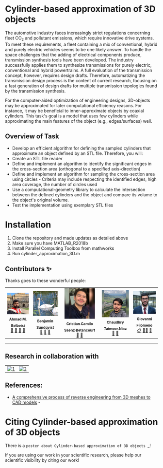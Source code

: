 
# Cylinder-based approximation of 3D objects

 
The automotive industry faces increasingly strict regulations concerning fleet CO<sub>2</sub>  and pollutant emissions, which require innovative drive systems. To meet
these requirements, a fleet containing a mix of conventional, hybrid and purely electric vehicles seems to be one likely answer. To handle the space challenges that the adding of electrical components produce, transmission synthesis tools have been developed. The industry successfully applies them to synthesize transmissions for purely electric, conventional and hybrid powertrains. A full evaluation of the transmission concept, however, requires design drafts. Therefore,
automatizing the transmission design process is the content of current research, focusing on a fast generation of design drafts for multiple transmission topologies found by the transmission synthesis.


For the computer-aided optimization of engineering designs, 3D-objects may be
approximated for later computational efficiency reasons. For instance, it may be
beneficial to inner-approximate objects by coaxial cylinders. This task's goal is a
model that uses few cylinders while approximating the main features of the object
(e.g., edges/surfaces) well.




Overview of Task
--------------------
* Develop an efficient algorithm for defining the sampled cylinders that approximate an object defined by an STL file. Therefore, you will:
* Create an STL file reader
* Define and implement an algorithm to identify the significant edges in the cross-section area (orthogonal to a specified axis-direction)
* Define and implement an algorithm for sampling the cross-section area using circles - Criteria may include respecting the identified edges, high area coverage, the number of circles used
* Use a computational-geometry library to calculate the intersection between the defined cylinders and the object and compare its volume to the object's original volume.
* Test the implementation using exemplary STL files


Installation
============

1. Clone the repository and made updates as detailed above
1. Make sure you have MATLAB_R2018b
1. Install Parallel Computing Toolbox from mathworks
1. Run cylinder_approximation_3D.m




## Contributors ✨

Thanks goes to these wonderful people:

<!-- ALL-CONTRIBUTORS-LIST:START - Do not remove or modify this section -->
<!-- prettier-ignore-start -->
<!-- markdownlint-disable -->
<table>
  <tr>
    <td align="center"><a href="https://github.com/Ahmadbelbeisi"><img src="https://github.com/GiovanniFilomeno/SoftwareLabCylModel/blob/main/Images/Ahmad.jpeg?raw=true" width="100px;" alt=""/><br /><sub><b>Ahmad M. Belbeisi</b></sub></a><br /><a href="#question-kentcdodds" title="Answering Questions">💬</a> <a href="https://github.com/GiovanniFilomeno/SoftwareLabCylModel/commits?author=Ahmadbelbeisi" title="Documentation">📖</a> <a href="https://github.com/GiovanniFilomeno/SoftwareLabCylModel/commits?author=Ahmadbelbeisi" title="Reviewed Pull Requests">👀</a> <a href="#talk-kentcdodds" title="Talks">📢</a></td>    
    <td align="center"><a href="https://github.com/benniqvist"><img src="https://github.com/GiovanniFilomeno/SoftwareLabCylModel/blob/main/Images/BEN.jpeg?raw=true" width="100px;" alt=""/><br /><sub><b>Benjamin Sundqvist</b></sub></a><br /><a href="https://github.com/GiovanniFilomeno/SoftwareLabCylModel/commits?author=benniqvist" title="Documentation">📖</a> <a href="https://github.com/GiovanniFilomeno/SoftwareLabCylModel/commits?author=benniqvist" title="Reviewed Pull Requests">👀</a> <a href="#tool-jfmengels" title="code">🔧</a></td>
    <td align="center"><a href="https://github.com/cristiansaenzb"><img src="https://github.com/GiovanniFilomeno/SoftwareLabCylModel/blob/main/Images/Camilo%20SB.jpeg?raw=true" width="100px;" alt=""/><br /><sub><b>Cristian Camilo Saenz Betancourt </b></sub></a><br /><a href="https://github.com/GiovanniFilomeno/SoftwareLabCylModel/commits?author=cristiansaenzb" title="Documentation">📖</a> <a href="#tool-jakebolam" title="code">🔧</a> <a href="#infra-jakebolam" </td>
    <td align="center"><a href="https://github.com/chtaimoor"><img src="https://github.com/GiovanniFilomeno/SoftwareLabCylModel/blob/main/Images/Taimor.jpeg?raw=true" width="100px;" alt=""/><br /><sub><b>Chaudhry Taimoor Niaz</b></sub></a><br /><a href="https://github.com/GiovanniFilomeno/SoftwareLabCylModel/commits?author=chtaimoor" title="Documentation">📖</a> <a href="#tool-jakebolam" title="code">🔧</a> <a href="#infra-jakebolam" </td>
    <td align="center"><a href="https://github.com/GiovanniFilomeno"><img src="https://github.com/GiovanniFilomeno/SoftwareLabCylModel/blob/main/Images/GiovanniFilomeno.jpeg?raw=true" width="100px;" alt=""/><br /><sub><b>Giovanni Filomeno</b></sub></a><br /><a href="https://github.com/GiovanniFilomeno/SoftwareLabCylModel/commits?author=GiovanniFilomeno" title="Event Organizer">📋</a> <a href="#tool-jakebolam" title="Mentor">🧑‍🏫</a> <a href="#infra-jakebolam"  <a href="#maintenance-jakebolam" title="projectManagement">📆 </a> <a href="https://github.com/GiovanniFilomeno/SoftwareLabCylModel/commits?author=GiovanniFilomeno" 

  </tr>
</table>





<hr>
<body class="sponsored">

<h2 class="centered"> Research in collaboration with</h2>


<table >
  <tr >
    <td ><a class="greyed" href="https://www.tum.de/" target="_blank"> <img src="https://www.ipt.med.tum.de/sites/default/files/redaktion/grafiken/header/logotum_neu.png?fid=111"  alt="1" width = 250px ></a></td>
    <td><a class="greyed" href="https://www.bmwgroup.com/de.html" target="_blank"><img src="https://www.bayern-innovativ.de/services/kkxqi/u4gj6?id=407b9544-cb84-4e30-bc03-ffcd5d6f9307&tn=1&s=logo&anon=1" alt="2" width = 250px ></a></td>

   </tr> 
   <tr>
    

     
  </tr>
</table>
</body>




## References:
- [A comprehensive process of reverse engineering from 3D meshes to CAD models](https://github.com/GiovanniFilomeno/SoftwareLabCylModel/blob/main/literature%20review/3d%20meshes%20to%20cad%20models.pdf) - 




Citing Cylinder-based approximation of 3D objects
==============


There is a `poster about Cylinder-based approximation of 3D objects `_!

If you are using our work  in your scientific research, please help our scientific
visibility by citing our work!


 

